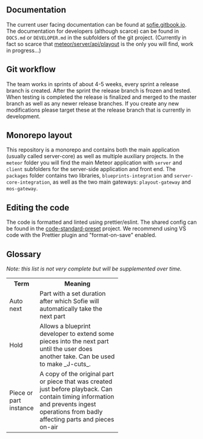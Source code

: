## Documentation

The current user facing documentation can be found at [sofie.gitbook.io](https://sofie.gitbook.io/sofie-tv-automation/). The documentation for developers (although scarce) can be found in `DOCS.md` or `DEVELOPER.md` in the subfolders of the git project. (Currently in fact so scarce that [meteor/server/api/playout](meteor/server/api/playout/DOCS.md) is the only you will find, work in progress...)

## Git workflow

The team works in sprints of about 4-5 weeks, every sprint a release branch is created. After the sprint the release branch is frozen and tested. When testing is completed the release is finalized and merged to the master branch as well as any newer release branches. If you create any new modifications please target these at the release branch that is currently in development.

## Monorepo layout

This repository is a monorepo and contains both the main application (usually called server-core) as well as multiple auxiliary projects. In the `meteor` folder you will find the main Meteor application with `server` and `client` subfolders for the server-side application and front end. The `packages` folder contains two libraries, `blueprints-integration` and `server-core-integration`, as well as the two main gateways: `playout-gateway` and `mos-gateway`.

## Editing the code

The code is formatted and linted using prettier/eslint. The shared config can be found in the [code-standard-preset](https://github.com/nrkno/tv-automation-sofie-code-standard-preset) project. We recommend using VS code with the Prettier plugin and "format-on-save" enabled.

## Glossary

*Note: this list is not very complete but will be supplemented over time.*

<table class="relative-table wrapped" style="width: 58.5299%;">
<colgroup><col style="width: 22.6079%;"> <col style="width: 77.3921%;"></colgroup> 
<tbody>

<tr>
<th>Term</th>
<th>Meaning</th>
</tr>

<tr>
<td>Auto next</td>
<td>Part with a set duration after which Sofie will automatically take the next part</td>
</tr>

<tr>
<td>Hold</td>
<td>Allows a blueprint developer to extend some pieces into the next part until the user does another take. Can be used to make _J-cuts_.</td>
</tr>

<tr>
<td>Piece or part instance</td>
<td>A copy of the original part or piece that was created just before playback. Can contain timing information and prevents ingest operations from badly affecting parts and pieces on-air</td>
</tr>

</tbody>
</table>